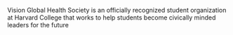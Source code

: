 Vision Global Health Society is an officially recognized student organization at Harvard College that works to help students become civically minded leaders for the future

